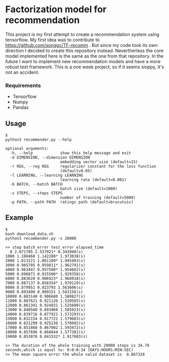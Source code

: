 # Factorization model for recommendation

This project is my first attempt to create a recommendation system using tensorflow. My first idea was to contribute to https://github.com/songgc/TF-recomm . But since my code took its own direction I decided to create this repository instead. Nevertherless the core model implemented here is the same as the one from that repository. In the future I want to implement new recommendation models and have a more robust test framework. This is a one week project, so if it seems sloppy, it's not an accident.


### Requirements
* Tensorflow 
* Numpy
* Pandas 

## Usage

```
$ 
python3 recommender.py --help

optional arguments:
  -h, --help            show this help message and exit
  -d DIMENSION, --dimension DIMENSION
                        embedding vector size (default=15)
  -r REG, --reg REG     regularizer constant for the loss function
                        (default=0.05)
  -l LEARNING, --learning LEARNING
                        learning rate (default=0.001)
  -b BATCH, --batch BATCH
                        batch size (default=1000)
  -s STEPS, --steps STEPS
                        number of training (default=5000)
  -p PATH, --path PATH  ratings path (default=brucutuiv)

```


## Example

```
$
bash download_data.sh
python3 recommender.py -s 20000

>> step batch_error test_error elapsed_time
  0 2.671705 2.537921* 0.343948(s)
1000 1.188460 1.142280* 1.973038(s)
2000 1.013221 1.061189* 1.945483(s)
3000 0.965705 0.959811* 1.962791(s)
4000 0.963447 0.957588* 1.954662(s)
5000 0.896872 0.915500* 1.929358(s)
6000 0.883620 0.906923* 1.968918(s)
7000 0.887137 0.858354* 1.970129(s)
8000 0.879952 0.923793 1.563606(s)
9000 0.893490 0.909151 1.583156(s)
10000 0.883148 0.906680 1.580827(s)
11000 0.887621 0.921126 1.520585(s)
12000 0.861341 0.924831 1.525608(s)
13000 0.840560 0.893960 1.585923(s)
14000 0.839716 0.877921 1.573293(s)
15000 0.832154 0.917722 1.579683(s)
16000 0.821299 0.925236 1.570992(s)
17000 0.851868 0.867002 1.593472(s)
18000 0.857696 0.868844 1.577381(s)
19000 0.853078 0.841532* 1.917003(s)
 
>> The duration of the whole training with 20000 steps is 34.79
seconds,which is equal to: 0:0:0:34 (DAYS:HOURS:MIN:SEC)
>> The mean square error the whole valid dataset is  0.867328
```

